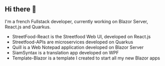 ## Hi there 👋

I'm a french Fullstack developer, currently working on Blazor Server, React.js and Quarkus.

- StreetFood-React is the Streetfood Web UI, developed on React.js
- Streetfood-APIs are microservices developed on Quarkus
- Quill is a Web Notepad application developed on Blazor Server
- SiamSyntax is a translation app developed on WPF
- Template-Blazor is a template I created to start all my new Blazor apps

<!--
**ThomasJson/ThomasJson** is a ✨ _special_ ✨ repository because its `README.md` (this file) appears on your GitHub profile.

Here are some ideas to get you started:

- 🔭 I’m currently working on ...
- 🌱 I’m currently learning ...
- 👯 I’m looking to collaborate on ...
- 🤔 I’m looking for help with ...
- 💬 Ask me about ...
- 📫 How to reach me: ...
- 😄 Pronouns: ...
- ⚡ Fun fact: ...
-->
